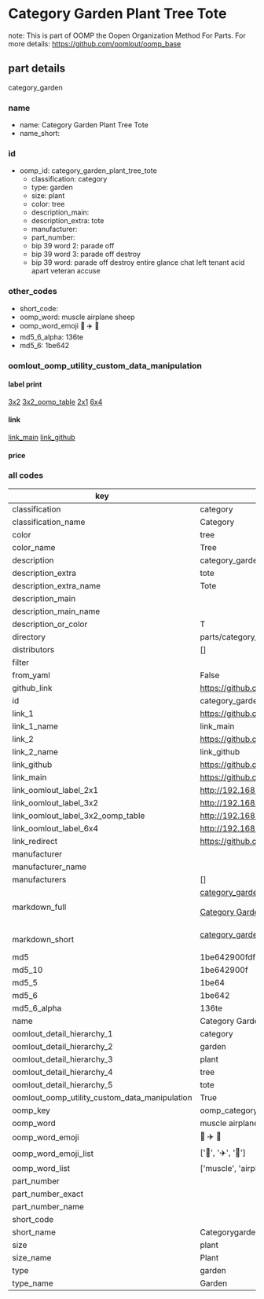 # Category Garden Plant Tree Tote  

note: This is part of OOMP the Oopen Organization Method For Parts. For more details: https://github.com/oomlout/oomp_base

##  part details
  



category_garden



### name
* name: Category Garden Plant Tree Tote
* name_short: 
### id
* oomp_id: category_garden_plant_tree_tote
  * classification: category
  * type: garden
  * size: plant
  * color: tree
  * description_main: 
  * description_extra: tote
  * manufacturer: 
  * part_number: 
  * bip 39 word 2: parade off
  * bip 39 word 3: parade off destroy
  * bip 39 word: parade off destroy entire glance chat left tenant acid apart veteran accuse

### other_codes
* short_code: 
* oomp_word: muscle airplane sheep
* oomp_word_emoji :muscle: :airplane: :sheep:
* md5_6_alpha: 136te
* md5_6: 1be642






### oomlout_oomp_utility_custom_data_manipulation
#### label print
[3x2](http://192.168.1.245:1112/?label=oomp%20136te)
[3x2_oomp_table](http://192.168.1.108:1112/?label=oomp%20136te)
[2x1](http://192.168.1.242:1112/?label=oomp%20136te)
[6x4](http://192.168.1.55:1112/?label=oomp%20136te)    

#### link

[link_main](https://github.com/oomlout/oomlout_oomp_version_1_messy/tree/main/parts/category_garden_plant_tree_tote) [link_github](https://github.com/oomlout/oomlout_oomp_version_1_messy/tree/main/parts/category_garden_plant_tree_tote)                             

#### price







### all codes 
| key | value |  
| --- | --- |  
| classification | category |  
| classification_name | Category |  
| color | tree |  
| color_name | Tree |  
| description | category_garden |  
| description_extra | tote |  
| description_extra_name | Tote |  
| description_main |  |  
| description_main_name |  |  
| description_or_color | T  |  
| directory | parts/category_garden_plant_tree_tote |  
| distributors | [] |  
| filter |  |  
| from_yaml | False |  
| github_link | https://github.com/oomlout/oomlout_oomp_part_src/tree/main/parts/category_garden_plant_tree_tote |  
| id | category_garden_plant_tree_tote |  
| link_1 | https://github.com/oomlout/oomlout_oomp_version_1_messy/tree/main/parts/category_garden_plant_tree_tote |  
| link_1_name | link_main |  
| link_2 | https://github.com/oomlout/oomlout_oomp_version_1_messy/tree/main/parts/category_garden_plant_tree_tote |  
| link_2_name | link_github |  
| link_github | https://github.com/oomlout/oomlout_oomp_version_1_messy/tree/main/parts/category_garden_plant_tree_tote |  
| link_main | https://github.com/oomlout/oomlout_oomp_version_1_messy/tree/main/parts/category_garden_plant_tree_tote |  
| link_oomlout_label_2x1 | http://192.168.1.242:1112/?label=oomp%20136te |  
| link_oomlout_label_3x2 | http://192.168.1.245:1112/?label=oomp%20136te |  
| link_oomlout_label_3x2_oomp_table | http://192.168.1.108:1112/?label=oomp%20136te |  
| link_oomlout_label_6x4 | http://192.168.1.55:1112/?label=oomp%20136te |  
| link_redirect | https://github.com/oomlout/oomlout_oomp_version_1_messy/tree/main/parts/category_garden_plant_tree_tote |  
| manufacturer |  |  
| manufacturer_name |  |  
| manufacturers | [] |  
| markdown_full | [category_garden_plant_tree_tote](none)<br>[](none)<br>[Category Garden Plant Tree Tote](none)<br><br> |  
| markdown_short | [category_garden_plant_tree_tote](none)<br><br> |  
| md5 | 1be642900fdf0fe49b3154b878665500 |  
| md5_10 | 1be642900f |  
| md5_5 | 1be64 |  
| md5_6 | 1be642 |  
| md5_6_alpha | 136te |  
| name | Category Garden Plant Tree Tote |  
| oomlout_detail_hierarchy_1 | category |  
| oomlout_detail_hierarchy_2 | garden |  
| oomlout_detail_hierarchy_3 | plant |  
| oomlout_detail_hierarchy_4 | tree |  
| oomlout_detail_hierarchy_5 | tote |  
| oomlout_oomp_utility_custom_data_manipulation | True |  
| oomp_key | oomp_category_garden_plant_tree_tote |  
| oomp_word | muscle airplane sheep |  
| oomp_word_emoji | :muscle: :airplane: :sheep: |  
| oomp_word_emoji_list | [':muscle:', ':airplane:', ':sheep:'] |  
| oomp_word_list | ['muscle', 'airplane', 'sheep'] |  
| part_number |  |  
| part_number_exact |  |  
| part_number_name |  |  
| short_code |  |  
| short_name | Categorygarden |  
| size | plant |  
| size_name | Plant |  
| type | garden |  
| type_name | Garden |  
